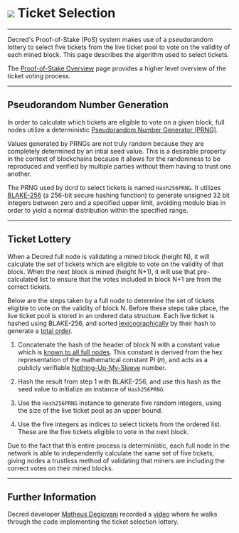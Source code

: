 # <img class="dcr-icon" src="/img/dcr-icons/QuestionTicket.svg" /> Ticket Selection

---

Decred's Proof-of-Stake (PoS) system makes use of a pseudorandom lottery to
select five tickets from the live ticket pool to vote on the validity of each
mined block.
This page describes the algorithm used to select tickets.

The [Proof-of-Stake Overview](https://docs.decred.org/proof-of-stake/overview/)
page provides a higher level overview of the ticket voting process.

---

## Pseudorandom Number Generation

In order to calculate which tickets are eligible to vote on a given block, full
nodes utilize a deterministic [Pseudorandom Number Generator
(PRNG)](https://en.wikipedia.org/wiki/Pseudorandom_number_generator).

Values generated by PRNGs are not truly random because they are completely
determined by an intial seed value.
This is a desirable property in the context of blockchains because it allows for
the randomness to be reproduced and verified by multiple parties without them
having to trust one another.

The PRNG used by dcrd to select tickets is named `Hash256PRNG`. It utilizes
[BLAKE-256](https://docs.decred.org/research/blake-256-hash-function) (a 256-bit
secure hashing function) to generate unsigned 32 bit integers between zero and a
specified upper limit, avoiding modulo bias in order to yield a normal
distribution within the specified range.

---

## Ticket Lottery

When a Decred full node is validating a mined block (height N), it will
calculate the set of tickets which are eligible to vote on the validity of that
block.
When the next block is mined (height N+1), it will use that pre-calculated list
to ensure that the votes included in block N+1 are from the correct tickets.

Below are the steps taken by a full node to determine the set of tickets
eligible to vote on the validity of block N.
Before these steps take place, the live ticket pool is stored in an ordered data
structure.
Each live ticket is hashed using BLAKE-256, and sorted
[lexicographically](https://en.wikipedia.org/wiki/Lexicographical_order) by
their hash to generate a [total
order](https://en.wikipedia.org/wiki/Total_order).

1. Concatenate the hash of the header of block N with a constant value which is
  [known to all full nodes](https://github.com/decred/dcrd/blob/3cc62f8f20a015d6686a050e065be35b7555a3dc/blockchain/stake/lottery.go#L21).
  This constant is derived from the hex representation of the mathematical
  constant Pi (𝜋), and acts as a publicly verifiable
  [Nothing-Up-My-Sleeve](https://en.wikipedia.org/wiki/Nothing-up-my-sleeve_number)
  number.

1. Hash the result from step 1 with BLAKE-256, and use this hash as the seed
   value to initialize an instance of `Hash256PRNG`.

1. Use the `Hash256PRNG` instance to generate five random integers, using the
   size of the live ticket pool as an upper bound.

1. Use the five integers as indices to select tickets from the ordered list.
   These are the five tickets eligible to vote in the next block.

Due to the fact that this entire process is deterministic, each full node in the
network is able to independently calculate the same set of five tickets, giving
nodes a trustless method of validating that miners are including the correct
votes on their mined blocks.

---

## Further Information

Decred developer [Matheus Degiovani](https://matheusd.com) recorded a
[video](https://www.youtube.com/watch?v=eysGWVhDFWY) where he walks through the
code implementing the ticket selection lottery.
